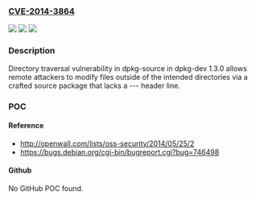 ### [CVE-2014-3864](https://cve.mitre.org/cgi-bin/cvename.cgi?name=CVE-2014-3864)
![](https://img.shields.io/static/v1?label=Product&message=n%2Fa&color=blue)
![](https://img.shields.io/static/v1?label=Version&message=n%2Fa&color=blue)
![](https://img.shields.io/static/v1?label=Vulnerability&message=n%2Fa&color=brighgreen)

### Description

Directory traversal vulnerability in dpkg-source in dpkg-dev 1.3.0 allows remote attackers to modify files outside of the intended directories via a crafted source package that lacks a --- header line.

### POC

#### Reference
- http://openwall.com/lists/oss-security/2014/05/25/2
- https://bugs.debian.org/cgi-bin/bugreport.cgi?bug=746498

#### Github
No GitHub POC found.

